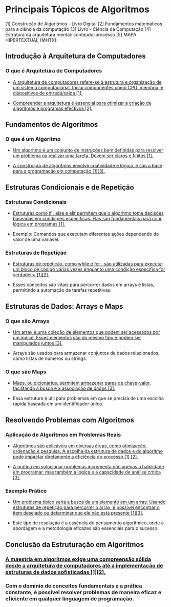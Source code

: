 # Principais Tópicos de Algoritmos

[1] Construção de Algoritmos - Livro Digital
[2] Fundamentos matemáticos para a ciência da computação
[3] Livro - Ciência da Computação
[4] Estrutura da arquitetura mental: conteúdo-processo
[5] MAPA HIPERTEXTUAL (MHTX):
## Introdução à Arquitetura de Computadores

### O que é Arquitetura de Computadores

- [A arquitetura de computadores refere-se à estrutura e organização de um sistema computacional. Inclui componentes como CPU, memória, e dispositivos de entrada/saída [1].](https://www.passeidireto.com/arquivo/150515061/construcao-de-algoritmos-livro-digital)

- [Compreender a arquitetura é essencial para otimizar a criação de algoritmos e programas efectivos [2].](https://www.cin.ufpe.br/~dmd/inf101/biblio/FMCCJK.pdf)

## Fundamentos de Algoritmos

### O que é um Algoritmo

- [Um algoritmo é um conjunto de instruções bem definidas para resolver um problema ou realizar uma tarefa. Devem ser claros e finitos [1].](https://www.passeidireto.com/arquivo/150515061/construcao-de-algoritmos-livro-digital)

- [A construção de algoritmos envolve criatividade e lógica, e são a base para a programação em computação [1][3].](https://www.passeidireto.com/arquivo/150515061/construcao-de-algoritmos-livro-digital)

## Estruturas Condicionais e de Repetição

### Estruturas Condicionais

- [Estruturas como  if ,  else  e  elif  permitem que o algoritmo tome decisões baseadas em condições específicas. Elas são fundamentais para criar lógica em programas [1].](https://www.passeidireto.com/arquivo/150515061/construcao-de-algoritmos-livro-digital)

- Exemplo: Comandos que executam diferentes ações dependendo do valor de uma variável.

### Estruturas de Repetição

- [Estruturas de repetição, como  while  e  for , são utilizadas para executar um bloco de código várias vezes enquanto uma condição específica for verdadeira [1][2].](https://www.passeidireto.com/arquivo/150515061/construcao-de-algoritmos-livro-digital)

- Esses conceitos são vitais para percorrer dados em arrays e listas, permitindo a automação de tarefas repetitivas.

## Estruturas de Dados: Arrays e Maps

### O que são Arrays

- [Um array é uma coleção de elementos que podem ser acessados por um índice. Esses elementos são do mesmo tipo e podem ser manipulados juntos [3].](https://downloads.editoracientifica.org/books/978-65-87196-55-8.pdf)

- Arrays são usados para armazenar conjuntos de dados relacionados, como listas de números ou strings.

### O que são Maps

- [Maps, ou dicionários, permitem armazenar pares de chave-valor, facilitando a busca e a associação de dados [3].](https://downloads.editoracientifica.org/books/978-65-87196-55-8.pdf)

- Essa estrutura é útil para problemas em que se precisa de uma escolha rápida baseada em um identificador único.

## Resolvendo Problemas com Algoritmos

### Aplicação de Algoritmos em Problemas Reais

- [Algoritmos são aplicáveis em diversas áreas, como otimização, ordenação e pesquisa. A escolha da estrutura de dados e do algoritmo pode impactar diretamente a eficiência do processo [1] [2].](https://www.passeidireto.com/arquivo/150515061/construcao-de-algoritmos-livro-digital)

- [A prática em solucionar problemas incrementa não apenas a habilidade em programar, mas também a lógica e a capacidade de análise crítica [3].](https://downloads.editoracientifica.org/books/978-65-87196-55-8.pdf)

### Exemplo Prático

- [Um problema típico seria a busca de um elemento em um array. Usando estruturas de repetição para percorrer o array, é possível encontrar o item desejado ou determinar que ele não está presente [1][3].](https://www.passeidireto.com/arquivo/150515061/construcao-de-algoritmos-livro-digital)

- Este tipo de resolução é a essência do pensamento algorítmico, onde a abordagem e a metodologia eficazes são essenciais para o sucesso.

## Conclusão da Estruturação em Algoritmos

### [A maestria em algoritmos exige uma compreensão sólida desde a arquitetura de computadores até a implementação de estruturas de dados sofisticadas [1][2].](https://www.passeidireto.com/arquivo/150515061/construcao-de-algoritmos-livro-digital)

### Com o domínio de conceitos fundamentais e a prática constante, é possível resolver problemas de maneira eficaz e eficiente em qualquer linguagem de programação.

